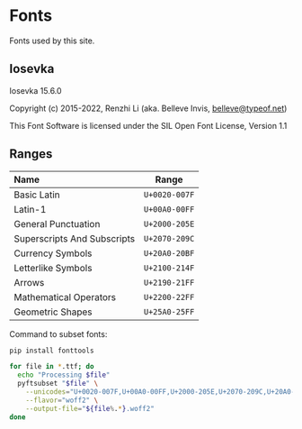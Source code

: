 # Fonts

Fonts used by this site.

## Iosevka

Iosevka 15.6.0

Copyright (c) 2015-2022, Renzhi Li (aka. Belleve Invis, belleve@typeof.net)

This Font Software is licensed under the SIL Open Font License, Version 1.1

## Ranges

| Name                        |     Range     |
| :-------------------------- | :-----------: |
| Basic Latin                 | `U+0020-007F` |
| Latin-1                     | `U+00A0-00FF` |
| General Punctuation         | `U+2000-205E` |
| Superscripts And Subscripts | `U+2070-209C` |
| Currency Symbols            | `U+20A0-20BF` |
| Letterlike Symbols          | `U+2100-214F` |
| Arrows                      | `U+2190-21FF` |
| Mathematical Operators      | `U+2200-22FF` |
| Geometric Shapes            | `U+25A0-25FF` |

Command to subset fonts:

```bash
pip install fonttools

for file in *.ttf; do
  echo "Processing $file"
  pyftsubset "$file" \
    --unicodes="U+0020-007F,U+00A0-00FF,U+2000-205E,U+2070-209C,U+20A0-20BF,U+2100-214F,U+2190-21FF,U+2200-22FF,U+25A0-25FF" \
    --flavor="woff2" \
    --output-file="${file%.*}.woff2"
done
```

